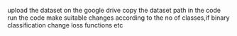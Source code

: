 upload the dataset on the google drive
copy the dataset path in the code
run the code 
make suitable changes according to the no of classes,if binary classification change loss functions  etc
